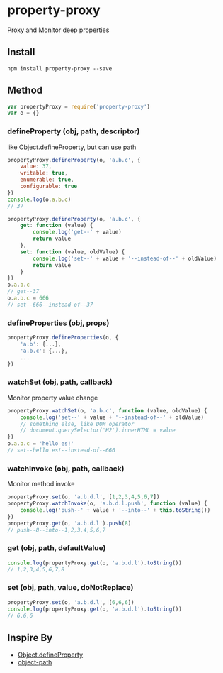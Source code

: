 property-proxy
===========

Proxy and Monitor deep properties 

## Install
```
npm install property-proxy --save
```

## Method
```javascript
var propertyProxy = require('property-proxy')
var o = {}
```

### defineProperty (obj, path, descriptor)
like Object.defineProperty, but can use path

```javascript
propertyProxy.defineProperty(o, 'a.b.c', {
	value: 37,
  	writable: true,
  	enumerable: true,
  	configurable: true
})
console.log(o.a.b.c)
// 37

propertyProxy.defineProperty(o, 'a.b.c', {
	get: function (value) {
		console.log('get--' + value)
		return value
	},
	set: function (value, oldValue) {
		console.log('set--' + value + '--instead-of--' + oldValue)
		return value
	}
})
o.a.b.c
// get--37
o.a.b.c = 666
// set--666--instead-of--37
```

### defineProperties (obj, props)
```javascript
propertyProxy.defineProperties(o, {
	'a.b': {...},
	'a.b.c': {...},
	...
})
```

### watchSet (obj, path, callback)
Monitor property value change

```javascript
propertyProxy.watchSet(o, 'a.b.c', function (value, oldValue) {
	console.log('set--' + value + '--instead-of--' + oldValue)
	// something else, like DOM operator
	// document.querySelector('H2').innerHTML = value
})
o.a.b.c = 'hello es!'
// set--hello es!--instead-of--666
```

### watchInvoke (obj, path, callback)
Monitor method invoke

```javascript
propertyProxy.set(o, 'a.b.d.l', [1,2,3,4,5,6,7])
propertyProxy.watchInvoke(o, 'a.b.d.l.push', function (value) {
	console.log('push--' + value + '--into--' + this.toString())
})
propertyProxy.get(o, 'a.b.d.l').push(8)
// push--8--into--1,2,3,4,5,6,7
```

### get (obj, path, defaultValue)
```javascript
console.log(propertyProxy.get(o, 'a.b.d.l').toString())
// 1,2,3,4,5,6,7,8
```

### set (obj, path, value, doNotReplace)
```javascript
propertyProxy.set(o, 'a.b.d.l', [6,6,6])
console.log(propertyProxy.get(o, 'a.b.d.l').toString())
// 6,6,6
```

## Inspire By
* [Object.defineProperty](https://developer.mozilla.org/en-US/docs/Web/JavaScript/Reference/Global_Objects/Object/defineProperty)
* [object-path](https://github.com/mariocasciaro/object-path)